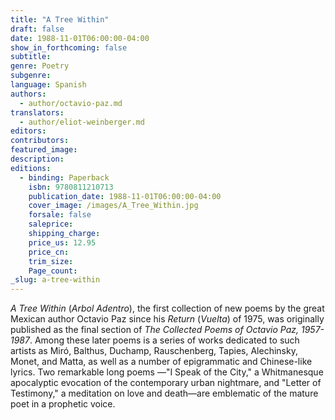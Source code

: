```yaml
---
title: "A Tree Within"
draft: false
date: 1988-11-01T06:00:00-04:00
show_in_forthcoming: false
subtitle:
genre: Poetry
subgenre:
language: Spanish
authors:
  - author/octavio-paz.md
translators:
  - author/eliot-weinberger.md
editors:
contributors:
featured_image:
description:
editions:
  - binding: Paperback
    isbn: 9780811210713
    publication_date: 1988-11-01T06:00:00-04:00
    cover_image: /images/A_Tree_Within.jpg
    forsale: false
    saleprice:
    shipping_charge:
    price_us: 12.95
    price_cn:
    trim_size:
    Page_count:
_slug: a-tree-within
---
```


_A Tree Within_ (_Arbol Adentro_), the first collection of new poems by the great Mexican author Octavio Paz since his _Return_ (_Vuelta_) of 1975, was originally published as the final section of _The Collected Poems of Octavio Paz, 1957-1987_. Among these later poems is a series of works dedicated to such artists as Miró, Balthus, Duchamp, Rauschenberg, Tapies, Alechinsky, Monet, and Matta, as well as a number of epigrammatic and Chinese-like lyrics. Two remarkable long poems ––"I Speak of the City," a Whitmanesque apocalyptic evocation of the contemporary urban nightmare, and "Letter of Testimony," a meditation on love and death––are emblematic of the mature poet in a prophetic voice.

